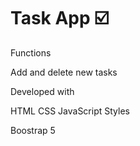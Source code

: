# Task App ☑️
Functions

Add and delete new tasks

Developed with

HTML
CSS
JavaScript
Styles

Boostrap 5
